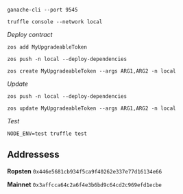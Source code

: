 


`ganache-cli --port 9545`

`truffle console --network local`

*Deploy contract*

`zos add MyUpgradeableToken`

`zos push -n local --deploy-dependencies`

`zos create MyUpgradeableToken --args ARG1,ARG2 -n local`

*Update*

`zos push -n local --deploy-dependencies`

`zos update MyUpgradeableToken --args ARG1,ARG2 -n local`

*Test*

`NODE_ENV=test truffle test`


## Addressess

**Ropsten**
`0x446e5681cb934f5ca9f40262e337e77d16134e66`

**Mainnet**
`0x3affcca64c2a6f4e3b6bd9c64cd2c969efd1ecbe`
